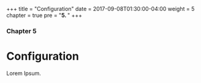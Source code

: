 +++
title = "Configuration"
date = 2017-09-08T01:30:00-04:00
weight = 5
chapter = true
pre = "<b>5. </b>"
+++

### Chapter 5

# Configuration

Lorem Ipsum.